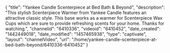 {
    "title": "Yankee Candle Scenterpiece at Bed Bath & Beyond",
    "description": "This stylish Scenterpiece Warmer from Yankee Candle features an attractive classic style. This base works as a warmer for Scenterpiece Wax Cups which are sure to provide refreshing scents for your home. Thanks for watching.",
    "channelid": "6410336",
    "videoid": "6410452",
    "date_created": "1442449018",
    "date_modified": "1457465938",
    "type": "captivate",
    "layout": "channelVideo",
    "url": "\/home\/yankee-candle-scenterpiece-at-bed-bath-beyond\/6410336-6410452"
}